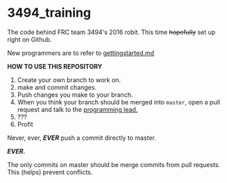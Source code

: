 # 3494_training
The code behind FRC team 3494's 2016 robit. This time ~~hopefully~~ set up right on Github.

New programmers are to refer to [gettingstarted.md](gettingstarted.md.)

**HOW TO USE THIS REPOSITORY**

1. Create your own branch to work on.
2. make and commit changes.
3. Push changes you make to your branch.
4. When you think your branch should be merged into `master`, open a pull request and talk to the [programming lead.](https://github.com/tkdberger)
5. ???
6. Profit

Never, ever, ***EVER*** push a commit directly to master. 

***EVER.*** 

The only commits on master should be merge commits from pull requests. This (helps) prevent conflicts.
